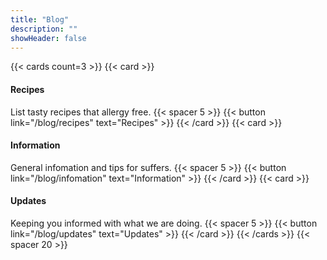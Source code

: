 ```yaml
---
title: "Blog"
description: ""
showHeader: false
---
```


{{< cards count=3 >}}
{{< card >}}
#### Recipes
List tasty recipes that allergy free.
{{< spacer 5 >}}
{{< button link="/blog/recipes" text="Recipes" >}}
{{< /card >}}
{{< card >}}
#### Information
General infomation and tips for suffers.
{{< spacer 5 >}}
{{< button link="/blog/infomation" text="Information" >}}
{{< /card >}}
{{< card >}}
#### Updates
Keeping you informed with what we are doing.
{{< spacer 5 >}}
{{< button link="/blog/updates" text="Updates" >}}
{{< /card >}}
{{< /cards >}}
{{< spacer 20 >}}